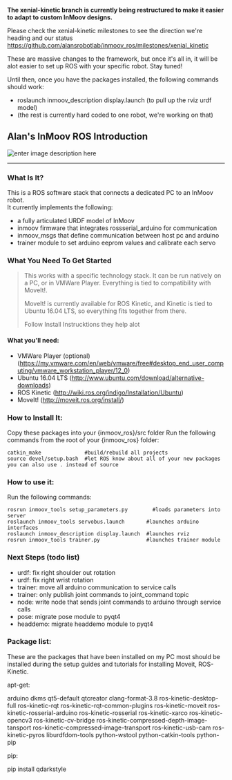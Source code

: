 **The xenial-kinetic branch is currently being restructured to make it easier to adapt to custom InMoov designs.**  

Please check the xenial-kinetic milestones to see the direction we're heading and our status
https://github.com/alansrobotlab/inmoov_ros/milestones/xenial_kinetic

These are massive changes to the framework, but once it's all in, it will be alot easier to set up ROS with your specific robot.  Stay tuned!

Until then, once you have the packages installed, the following commands should work:
 - roslaunch inmoov_description display.launch (to pull up the rviz urdf model)
 - (the rest is currently hard coded to one robot, we're working on that)

## Alan's InMoov ROS Introduction
![enter image description here](http://i.imgur.com/bweApZH.png)


---------

### What Is It?
This is a ROS software stack that connects a dedicated PC to an InMoov robot.  
It currently implements the following:

 - a fully articulated URDF model of InMoov
 - inmoov firmware that integrates rossserial_arduino for communication
 - inmoov_msgs that define communication between host pc and arduino
 - trainer module to set arduino eeprom values and calibrate each servo

### What You Need To Get Started
> This works with a specific technology stack.  It can be run natively on a PC, or in VMWare Player.  Everything is tied to compatibility with MoveIt!.  
>  
> MoveIt! is currently available for ROS Kinetic, and Kinetic is tied to Ubuntu 16.04 LTS, so everything fits together from there.  
>   
> Follow Install Instrucktions they help alot

#### What you'll need:

 - VMWare Player (optional)
 (https://my.vmware.com/en/web/vmware/free#desktop_end_user_computing/vmware_workstation_player/12_0)
 - Ubuntu 16.04 LTS (http://www.ubuntu.com/download/alternative-downloads) 
 - ROS Kinetic (http://wiki.ros.org/indigo/Installation/Ubuntu)
 - MoveIt! (http://moveit.ros.org/install/)

### How to Install It:
Copy these packages into your {inmoov_ros}/src folder
Run the following commands from the root of your {inmoov_ros} folder:
  
    catkin_make              #build/rebuild all projects
    source devel/setup.bash  #let ROS know about all of your new packages you can also use . instead of source

### How to use it:
Run the following commands:

    rosrun inmoov_tools setup_parameters.py        #loads parameters into server
    roslaunch inmoov_tools servobus.launch       #launches arduino interfaces
    roslaunch inmoov_description display.launch  #launches rviz
    rosrun inmoov_tools trainer.py               #launches trainer module


### Next Steps (todo list)
 - urdf:  fix right shoulder out rotation
 - urdf:  fix right wrist rotation
 - trainer:  move all arduino communication to service calls
 - trainer:  only publish joint commands to joint_command topic
 - node:  write node that sends joint commands to arduino through service calls
 - pose:  migrate pose module to pyqt4
 - headdemo:  migrate headdemo module to pyqt4
### Package list:
These are the packages that have been installed on my PC most should 
be installed during the setup guides and tutorials for installing Moveit, ROS-Kinetic.

apt-get:

 arduino 
 dkms
 qt5-default 
 qtcreator
 clang-format-3.8 
 ros-kinetic-desktop-full
 ros-kinetic-rqt
 ros-kinetic-rqt-common-plugins
 ros-kinetic-moveit
 ros-kinetic-rosserial-arduino
 ros-kinetic-rosserial
 ros-kinetic-xarco
 ros-kinetic-opencv3
 ros-kinetic-cv-bridge
 ros-kinetic-compressed-depth-image-tansport
 ros-kinetic-compressed-image-transport
 ros-kinetic-usb-cam 
 ros-kinetic-pyros
 liburdfdom-tools
 python-wstool
 python-catkin-tools
 python-pip
 
pip:

 pip install qdarkstyle
 